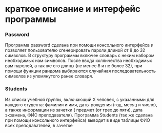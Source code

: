 # краткое описание и интерфейс программы #
### Password ###
Программа password сделана при помощи консольного интерфейса и позволяет пользователю сгенерировать пароли длиной от 8 до 32 символов.
В структуру программы включен словарь с неким набором необходимых нам символов. После ввода колличества необходимых вам паролей, а так же его длины (не менее 8 и не более 32), при помощи функции рандома выбираются случайная последовательность символов из упомянутого ранее словаря.

### Students ###
Из списка учебной группы, включающий Х человек, с указанными для каждого студента: фамилии и имя, даты рождения (год, месяц и число), а также информации из зачетки ( предмет (от трех до пяти), дата экзамена, ФИО преподавателя).
Программа Students (так же сделана при помощи консольного интерфейса) выводит в виде таблицы ФИО всех преподавателей, в зачетке
